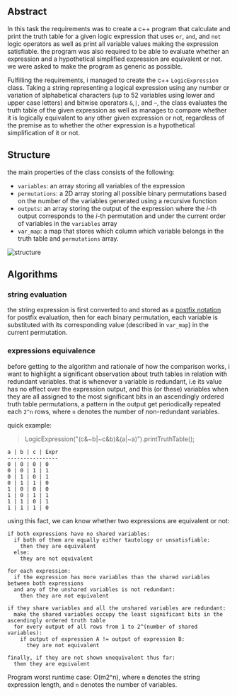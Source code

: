 ## Abstract

In this task the requirements was to create a c++ program that calculate and print the truth table for a given logic expression that uses `or`, `and`, and `not` logic operators as well as print all variable values making the expression satisfiable. the program was also required to be able to evaluate whether an expression and a hypothetical simplified expression are equivalent or not. we were asked to make the program as generic as possible.

Fulfilling the requirements, i managed to create the c++ `LogicExpression` class. Taking a string representing a logical expression using any number or variation of alphabetical characters (up to 52 variables using lower and upper case letters) and bitwise operators `&`,`|`, and `~`, the class evaluates the truth table of the given expression as well as manages to compare whether it is logically equivalent to any other given expression or not, regardless of the premise as to whether the other expression is a hypothetical simplification of it or not.

## Structure

the main properties of the class consists of the following:

* `variables`: an array storing all variables of the expression
* `permutations`: a 2D array storing all possible binary permutations based on the number of the variables generated using a recursive function
* `outputs`: an array storing the output of the expression where the *i*-th output corresponds to the *i*-th permutation and under the current order of variables in the `variables` array
* `var_map`: a map that stores which column which variable belongs in the truth table and `permutations` array.

![structure](https://github.com/user-attachments/assets/9adeff78-1e08-4606-94ca-b72f0879851f)

## Algorithms


### string evaluation
the string expression is first converted to and stored as a [postfix notation](https://en.wikipedia.org/wiki/Reverse_Polish_notation) for postfix evaluation, then for each binary permutation, each variable is substituted with its corresponding value (described in `var_map`) in the current permutation.

### expressions equivalence
before getting to the algorithm and rationale of how the comparison works, i want to highlight a significant observation about truth tables in relation with redundant variables. that is whenever a variable is redundant, i.e its value has no effect over the expression output,  and this (or these) variables when they are all assigned to the most significant bits in an ascendingly ordered truth table permutations, a pattern in the output get periodically repeated each `2^n` rows, where `n` denotes the number of non-redundant variables.

quick example:

> LogicExpression("(c&~b|~c&b)&(a|~a)").printTruthTable();

```
a | b | c | Expr 
----------------
0 | 0 | 0 | 0
0 | 0 | 1 | 1
0 | 1 | 0 | 1
0 | 1 | 1 | 0
1 | 0 | 0 | 0
1 | 0 | 1 | 1
1 | 1 | 0 | 1
1 | 1 | 1 | 0

```

using this fact, we can know whether two expressions are equivalent or not:
```
if both expressions have no shared variables:
  if both of them are equally either tautology or unsatisfiable:
    then they are equivalent
  else:
    they are not equivalent

for each expression:
  if the expression has more variables than the shared variables between both expressions
  and any of the unshared variables is not redundant:
    then they are not equivalent

if they share variables and all the unshared variables are redundant:
  make the shared variables occupy the least significant bits in the ascendingly ordered truth table
  for every output of all rows from 1 to 2^(number of shared variables):
    if output of expression A != output of expression B:
      they are not equivalent

finally, if they are not shown unequivalent thus far:
  then they are equivalent

```

Program worst runtime case: O(m2^n), where `m` denotes the string expression length, and `n` denotes the number of variables.
